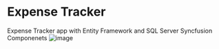 # Expense Tracker
Expense Tracker app with Entity Framework and SQL Server 
Syncfusion Componenets
![image](https://user-images.githubusercontent.com/41312751/236580793-9dd14c50-702d-4e83-a7ac-e49266d5c8cd.png)
